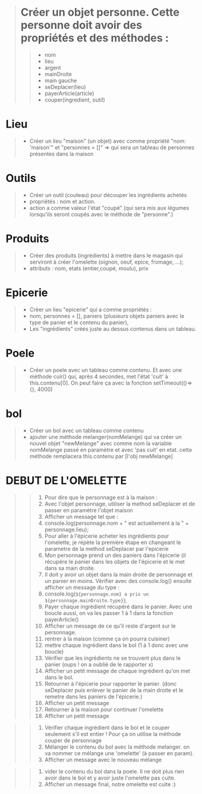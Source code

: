 ># Créer un objet personne. Cette personne doit avoir des propriétés et des méthodes : 
>>- nom
>>- lieu
>>- argent
>>- mainDroite
>>- main gauche
>>- seDeplacer(lieu)
>>- payerArticle(article)
>>- couper(ingredient, outil)

#  Lieu
>- Créer un lieu "maison" (un objet) avec comme propriété "nom: 'maison'" et "personnes = []" => qui sera un tableau de personnes présentes dans la maison 

#  Outils
>- Créer un outil (couteau) pour découper les ingrédients achetés
>- propriétés : nom et action.
>- action a comme valeur l'état "coupé" (qui sera mis aux légumes lorsqu'ils seront coupés avec le méthode de "personne".)

#  Produits
>- Créer des produits (ingrédients) à mettre dans le magasin qui serviront à créer l'omelette (oignon, oeuf, epice, fromage, ...);
>- attributs : nom, etats (entier,coupé, moulu), prix

#  Epicerie
>- Créer un lieu "epicerie" qui a comme propriétés :
>- nom, personnes = [], paniers (plusieurs objets paniers avec le type de panier et le contenu du panier),
>- Les "ingrédients" créés juste au dessus contenus dans un tableau.

# Poele 
>- Créer un poele avec un tableau comme contenu. Et avec une méthode cuir() qui, après 4 secondes, met l'état 'cuit' à this.contenu[0]. On peut faire ça avec la fonction setTimeout(()=> {}, 4000)

#  bol
>- Créer un bol avec un tableau comme contenu
>- ajouter une méthode melanger(nomMelange) qui va créer un nouvel objet "newMelange" avec comme nom la variable nomMelange passé en paramètre et avec 'pas cuit' en etat. cette méthode remplacera this.contenu par [l'obj newMelange]






 
# DEBUT DE L'OMELETTE
>>1. Pour dire que le personnage est à la maison :
>>1. Avec l'objet personnage, utiliser la method seDeplacer et de passer en paramètre l'objet maison
>>1. Afficher un message tel que :
>>1. console.log(personnage.nom + " est actuellement à la " + personnage.lieu);
>>1. Pour aller à l'épicerie acheter les ingrédients pour l'omelette, je répète la première étape en changeant le parametre de la method seDeplacer par l'epicerie
>>1. Mon personnage prend un des paniers dans l'épicerie (il récupère le panier dans les objets de l'épicerie et le met dans sa main droite.
>>1. Il doit y avoir un objet dans la main droite de personnage et un panier en moins. Vérifier avec des console.log() ensuite afficher un message du type : 
>>1. console.log(`${personnage.nom} a pris un ${personnage.mainDroite.type}`);
>>1. Payer chaque ingrédient récupéré dans le panier. Avec une boucle aussi, on va les passer 1 à 1 dans la fonction payerArticle()
>>1. Afficher un message de ce qu'il reste d'argent sur le personnage.
>>1. rentrer à la maison (comme ça on pourra cuisiner)
>>1. mettre chaque ingrédient dans le bol (1 à 1 donc avec une boucle)
>>1. Vérifier que les ingrédients ne se trouvent plus dans le panier (oups ! on a oublié de le rapporter x)
>>1. Afficher un petit message de chaque ingrédient qu'on met dans le bol.
>>1. Retourner à l'épicerie pour rapporter le panier. (donc seDeplacer puis enlever le panier de la main droite et le remetre dans les paniers de l'épicerie.)
>>1. Afficher un petit message
>>1. Retourner à la maison pour continuer l'omelette
>>1. Afficher un petit message













>>1. Vérifier chaque ingrédient dans le bol et le couper seulement s'il est entier ! Pour ça on utilise la méthode couper de personnage
>>1. Mélanger le contenu du bol avec la méthode melanger. on va nommer ce mélange une 'omelette' (à passer en param).
>>1. Afficher un message avec le nouveau mélange



>>1. vider le contenu du bol dans la poele. Il ne doit plus rien avoir dans le bol et y avoir juste l'omelette pas cuite.
>>1. Afficher un message final, notre omelette est cuite :)